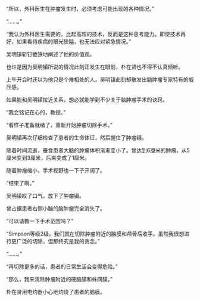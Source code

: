 “所以，外科医生在肿瘤发生时，必须考虑可能出现的各种情况。”

“……。”

“我认为外科医生需要的，比起高超的技术，反而是这种思考能力。即使技术再好，如果看待疾病的眼光狭隘，也无法应对紧急情况。”

吴明镇斩钉截铁地阐述了他的价值观。

也许是因为吴明镇所说的情况此刻正发生在眼前，朴在贤也不得不认真倾听。

上午开会时还以为他只是个难相处的人，吴明镇此刻却散发出脑肿瘤专家特有的威压感。

如果能和吴明镇拉近关系，想必就能学到不少关于脑肿瘤手术的诀窍。

“我会铭记在心的，教授。”

“看样子准备就绪了，重新开始肿瘤切除手术。”

吴明镇再次仔细检查了患者的生命体征，然后握住了肿瘤镊。

随着时间流逝，蚕食患者大脑的肿瘤体积渐渐变小了。曾达到6厘米的肿瘤，从5厘米变到3厘米，后来变成了1厘米。

随着肿瘤缩小，手术视野也一下子开阔了。

“结束了啊。”

吴明镇叹了口气，放下了肿瘤镊。

曾占据患者右侧小脑的脑肿瘤完全消失了。

“可以请教一下手术范围吗？”

“Simpson等级2级。我们就在切除肿瘤附近的脑膜和颅骨后收手。虽然我很想进行更广泛的切除，但那终究是我的贪念。”

“……。”

“再切除更多的话，患者的日常生活会变得危险。”

“那么，我来清除肿瘤附近的硬脑膜和蛛网膜。”

朴在贤用电灼器小心地灼烧了患者的脑膜。
